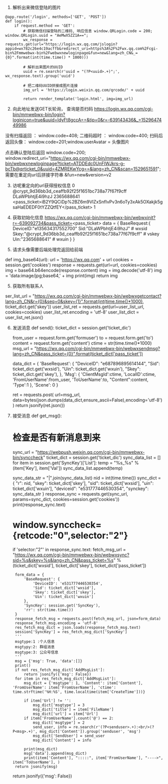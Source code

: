 1. 解析出来微信登陆的图片
```
@app.route('/login', methods=['GET', 'POST'])
def login():
    if request.method == 'GET':
        # 获取微信扫描登陆的二维码, 响应信息 window.QRLogin.code = 200; window.QRLogin.uuid = "AeMwX5ZZ1A==";
        wx_response = requests.get(url="https://login.wx.qq.com/jslogin?appid=wx782c26e4c19acffb&redirect_uri=https%3A%2F%2Fwx.qq.com%2Fcgi-bin%2Fmmwebwx-bin%2Fwebwxnewloginpage&fun=new&lang=zh_CN&_={0}".format(int(time.time() * 1000)))
        
        # 解析出来图片的UUID
        uuid = re.search(r'uuid = "(?P<uuid>.+)";', wx_response.text).group('uuid')

        # 把二维码UUID拼接成图片连接
        img_url = 'https://login.weixin.qq.com/qrcode/' + uuid

        return render_template('login.html', img=img_url)
```
2. 向此地址发送GET长轮询， 查询是否扫码
https://login.wx.qq.com/cgi-bin/mmwebwx-bin/login?loginicon=true&uuid=IdyFt8gccA==&tip=0&r=-639143436&_=1529647449986

没有扫描返回 ： window.code=408;
二维码超时 ： window.code=400;
扫码后返回头像： window.code=201;window.userAvatar = 头像图片

点击确认登陆后返回
    window.code=200;
    window.redirect_uri="https://wx.qq.com/cgi-bin/mmwebwx-bin/webwxnewloginpage?ticket=ATDDEdc0UnFIWJkrs-g-bcTb@qrticket_0&uuid=4ZMREKwYcg==&lang=zh_CN&scan=1529651591";
    需要在重定向url后拼接字符串  &fun=new&version=v2
 
 3. 访呢重定向的url获得授权信息
    <error>
        <ret>0</ret>
        <message></message>
        <skey>@crypt_9d36bb3d_ceaffb92f25f1651bc738a77f67f9cff</skey>
        <wxsid>DLaWPbhtjE4i9hzJ</wxsid>
        <wxuin>2365688641</wxuin>
        <pass_ticket>iB2Y9QCiDp%2BZ6m9VlZxSnfIvPv3n6oTy3xAk5OXakjk5gsaHaEDEDF0tYZZQtfEY</pass_ticket>
        <isgrayscale>1</isgrayscale>
    </error>
4. 获取初始化信息
https://wx.qq.com/cgi-bin/mmwebwx-bin/webwxinit?r=-639092734&pass_ticket=<pass_ticket>
data = 
{
    BaseRequest:{
        DeviceID:"e135634317552700"
        Sid:"DLaWPbhtjE4i9hzJ" # wxsid
        Skey:"@crypt_9d36bb3d_ceaffb92f25f1651bc738a77f67f9cff" # vskey
        Uin:"2365688641" # wxuin
    }
}

5. 请求头像需要后端处理完返回给前端
    
def img_base64(url):
    url = 'https://wx.qq.com' + url
    cookies = session.get('cookies')
    response = requests.get(url=url, cookies=cookies)
    img = base64.b64encode(response.content)
    img = img.decode('utf-8')
    img = 'data:image/jpg;base64,' + img
    print(img)
    return img
    
5. 获取所有联系人

ser_list_url = "https://wx.qq.com/cgi-bin/mmwebwx-bin/webwxgetcontact?lang=zh_CN&r={0}&seq=0&skey={1}".format(int(time.time()*1000), ticket_dict.get('skey'))
    user_list_ret = requests.get(url=user_list_url, cookies=cookies)
    user_list_ret.encoding = 'utf-8'
    user_list_dict = user_list_ret.json()
 
 6. 发送消息
 def send():
    ticket_dict = session.get('ticket_dic')

    from_user = request.form.get('formuser')
    to = request.form.get('to')
    content = request.form.get('content')
    ctime = str(time.time()*1000)
    msg_url = "https://wx.qq.com/cgi-bin/mmwebwx-bin/webwxsendmsg?lang=zh_CN&pass_ticket={0}".format(ticket_dict['pass_ticket'])

    data_dict = {
        'BaseRequest': {
            "DeviceID": "e687896895614144",
            "Sid": ticket_dict.get('wxsid'),
            "Uin": ticket_dict.get('wxuin'),
            "Skey": ticket_dict.get('skey'),
        },
        'Msg': {
            'ClientMsgId':ctime,
            'LocalID':ctime,
            'FromUserName':from_user,
            'ToUserName':to,
            "Content":content,
            'Type':1
        },
        'Scene': 0
    }

    ret = requests.post(
        url=msg_url,
        data=bytes(json.dumps(data_dict,ensure_ascii=False),encoding='utf-8')
    )
    return jsonify(ret.json())

7. 接受消息
def get_msg():
    # 检查是否有新消息到来
    sync_url = "https://webpush.weixin.qq.com/cgi-bin/mmwebwx-bin/synccheck"
    ticket_dict = session.get('ticket_dic')
    sync_data_list = []
    for item in session.get('SyncKey')['List']:
        temp = "%s_%s" % (item['Key'], item['Val'])
        sync_data_list.append(temp)

    sync_data_str = "|".join(sync_data_list)
    nid = int(time.time())
    sync_dict = {
        "r": nid,
        "skey": ticket_dict['skey'],
        "sid": ticket_dict['wxsid'],
        "uin": ticket_dict['wxuin'],
        "deviceid": "e531777446530354",
        "synckey": sync_data_str
    }
    response_sync = requests.get(sync_url, params=sync_dict, cookies=session.get('cookies'))
    print(response_sync.text)
    # window.synccheck={retcode:"0",selector:"2"}
    if 'selector:"2"' in response_sync.text:
        fetch_msg_url = "https://wx.qq.com/cgi-bin/mmwebwx-bin/webwxsync?sid=%s&skey=%s&lang=zh_CN&pass_ticket=%s" % (ticket_dict['wxsid'], ticket_dict['skey'], ticket_dict['pass_ticket'])

        form_data = {
            'BaseRequest': {
                'DeviceID': 'e531777446530354',
                'Sid': ticket_dict['wxsid'],
                'Skey': ticket_dict['skey'],
                'Uin': ticket_dict['wxuin']
            },
            'SyncKey': session.get('SyncKey'),
            'rr': str(time.time())
        }
        response_fetch_msg = requests.post(fetch_msg_url, json=form_data)
        response_fetch_msg.encoding = 'utf-8'
        res_fetch_msg_dict = json.loads(response_fetch_msg.text)
        session['SyncKey'] = res_fetch_msg_dict['SyncKey']
        '''
        msgtype:1 :个人信息
        msgtypy:2: 群组消息
        msgtype:3: 公众号信息
        '''
        msg = {'msg': True, 'data':[]}
        print()
        if not res_fetch_msg_dict['AddMsgList']:
            return jsonify({'msg': False})
        for item in res_fetch_msg_dict['AddMsgList']:
            msg_dict = {'msgtype': 1, 'Content': item['Content'], 'FromUserName': item['FromUserName'], 'ctime': time.strftime('%H:%S', time.localtime(item['CreateTime']))}

            if item['Url'] != '':
                msg_dict['msgtype'] = 3
                msg_dict['title'] = item['FileName']
                msg_dict['url'] = item['Url']
            if item['FromUserName'].count('@') == 2:
                msg_dict['msgtype'] = 2
                send_user, info = re.search(r'(?P<senduser>.+):<br/>(?P<msg>.+)', msg_dict['Content']).group('senduser', 'msg')
                msg_dict['SendUser'] = send_user
                msg_dict['Content'] = info

            print(msg_dict)
            msg['data'].append(msg_dict)
            print(item['Content'], ":::::", item['FromUserName'], "---->", item['ToUserName'], )
        return jsonify(msg)
    return jsonify({'msg': False})








